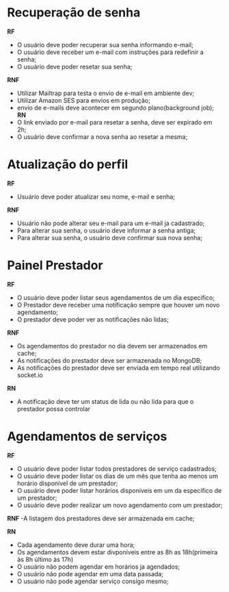 # Recuperação de senha

**RF**
  - O usuário deve poder recuperar sua senha informando e-mail;
  - O usuário deve receber um e-mail com instruções para redefinir a senha;
  - O usuário deve poder resetar sua senha;

**RNF**
  - Utilizar Mailtrap para testa o envio de e-mail em ambiente dev;
  - Utilizar Amazon SES para envios em produção;
  - envio de e-mails deve acontecer em segundo plano(background job);
**RN**
  - O link enviado por e-mail para resetar a senha, deve ser expirado em 2h;
  - O usuário deve confirmar a nova senha ao resetar a mesma;
# Atualização do perfil

**RF**
- Usuário deve poder atualizar seu nome, e-mail e senha;

**RNF**

- Usuário não pode alterar seu e-mail para um e-mail ja cadastrado;
- Para alterar sua senha, o usuário deve informar a senha antiga;
- Para alterar sua senha, o usuário deve confirmar sua nova senha;

# Painel Prestador

**RF**
  - O usuário  deve poder listar seus agendamentos de um dia especifico;
  - O Prestador deve receber uma notificação sempre que houver um novo agendamento;
  - O prestador deve poder ver as notificações não lidas;

**RNF**
  - Os agendamentos do prestador no dia devem ser armazenados em cache;
  - As notificações do prestador deve ser armazenada no MongoDB;
  - As notificações do prestador deve ser enviada em tempo real  utilizando socket.io



**RN**
- A notificação deve ter um status de lida ou não lida para que o prestador possa  controlar


# Agendamentos de serviços

**RF**
- O usuário deve poder listar todos prestadores de serviço cadastrados;
- O usuário deve poder listar os dias de um mês que tenha ao menos um horário disponível de um prestador;
- O usuário deve poder listar horários disponíveis em um da específico de um prestador;
- O usuário deve poder realizar um novo agendamento com um prestador;

**RNF**
-A listagem dos prestadores deve ser armazenada em cache;

**RN**
- Cada agendamento deve durar uma hora;
- Os agendamentos devem estar divponíveis entre as 8h as 18h(primeira às 8h último às 17h)
- O usuário não podem agendar em horários ja agendados;
- O usuário não pode agendar em uma data passada;
- O usuário não pode agendar serviço consigo mesmo;


